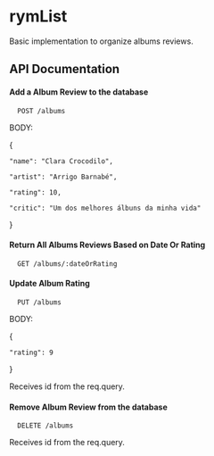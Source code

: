 # rymList

Basic implementation to organize albums reviews. 



## API Documentation

#### Add a Album Review to the database

```http
  POST /albums
```
BODY: 

{
  
    "name": "Clara Crocodilo",

    "artist": "Arrigo Barnabé",

    "rating": 10,

    "critic": "Um dos melhores álbuns da minha vida"

}


#### Return All Albums Reviews Based on Date Or Rating

```http
  GET /albums/:dateOrRating
```


#### Update Album Rating

```http
  PUT /albums
```

BODY: 

{

    "rating": 9

}

Receives id from the req.query.


#### Remove Album Review from the database

```http
  DELETE /albums
```

Receives id from the req.query.



